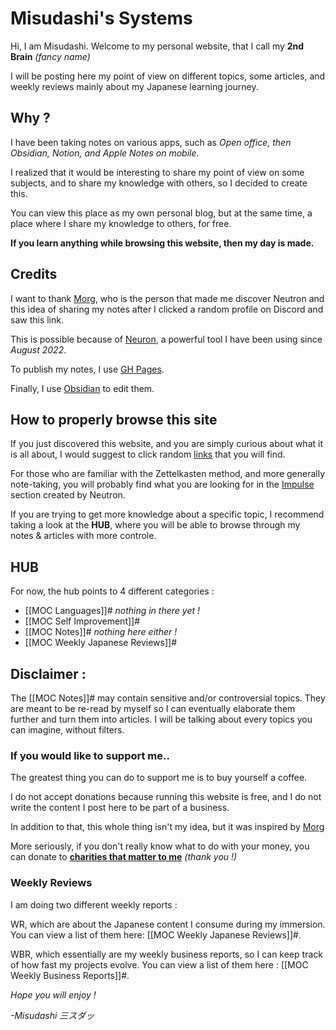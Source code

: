 # Misudashi's Systems

Hi, I am Misudashi. Welcome to my personal website, that I call my **2nd Brain** *(fancy name)*

I will be posting here my point of view on different topics, some articles, and weekly reviews mainly about my Japanese learning journey.

## Why ?

I have been taking notes on various apps, such as *Open office, then Obsidian, Notion, and Apple Notes on mobile.*

I realized that it would be interesting to share my point of view on some subjects, and to share my knowledge with others, so I decided to create this.

You can view this place as my own personal blog, but at the same time, a place where I share my knowledge to others, for free.

**If you learn anything while browsing this website, then my day is made.**

## Credits

I want to thank [Morg](https://morg.systems/), who is the person that made me discover Neutron and this idea of sharing my notes after I clicked a random profile on Discord and saw this link.

This is possible because of [Neuron](https://neuron.zettel.page/), a powerful tool I have been using since *August 2022*.

To publish my notes, I use [GH Pages](https://pages.github.com/).

Finally, I use [Obsidian](https://obsidian.md/) to edit them.

## How to properly browse this site

If you just discovered this website, and you are simply curious about what it is all about, I would suggest to click random [links](https://www.youtube.com/watch?v=dQw4w9WgXcQ) that you will find.

For those who are familiar with the Zettelkasten method, and more generally note-taking, you will probably find what you are looking for in the [Impulse](https://misudashi.github.io/systems/impulse) section created by Neutron.

If you are trying to get more knowledge about a specific topic, I recommend taking a look at the **HUB**, where you will be able to browse through my notes & articles with more controle.

## HUB

For now, the hub points to 4 different categories :
- [[MOC Languages]]# *nothing in there yet !*
- [[MOC Self Improvement]]#
- [[MOC Notes]]# *nothing here either !*
- [[MOC Weekly Japanese Reviews]]#

## Disclaimer :

The [[MOC Notes]]# may contain sensitive and/or controversial topics. They are meant to be re-read by myself so I can eventually elaborate them further and turn them into articles. I will be talking about every topics you can imagine, without filters.

### If you would like to support me..

The greatest thing you can do to support me is to buy yourself a coffee. 

I do not accept donations because running this website is free, and I do not write the content I post here to be part of a business.

In addition to that, this whole thing isn't my idea, but it was inspired by [Morg](https://morg.systems)

More seriously, if you don't really know what to do with your money, you can donate to [**charities that matter to me**](https://www.google.com/search?q=I+want+to+donate+money+to+help+cancer+research.&oq=I+want+to+donate+money+to+help+cancer+research.&aqs=chrome..69i57j69i64.17103j0j9&sourceid=chrome&ie=UTF-8) *(thank you !)*


### Weekly Reviews

I am doing two different weekly reports : 

WR, which are about the Japanese content I consume during my immersion. You can view a list of them here: [[MOC Weekly Japanese Reviews]]#.

WBR, which essentially are my weekly business reports, so I can keep track of how fast my projects evolve. You can view a list of them here : [[MOC Weekly Business Reports]]#.




*Hope you will enjoy !*

*-Misudashi 三スダッ*
